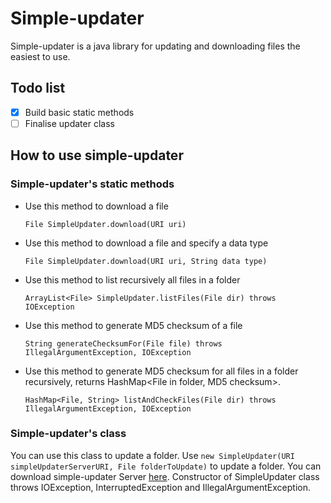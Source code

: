 # Simple-updater

Simple-updater is a java library for updating and downloading files the easiest to use.

## Todo list

- [x] Build basic static methods
- [ ] Finalise updater class
## How to use simple-updater
### Simple-updater's static methods

- Use this method to download a file
  ```
  File SimpleUpdater.download(URI uri)
  ```
- Use this method to download a file and specify a data type
  ```
  File SimpleUpdater.download(URI uri, String data type)
  ```
- Use this method to list recursively all files in a folder
  ```
  ArrayList<File> SimpleUpdater.listFiles(File dir) throws IOException
  ```
- Use this method to generate MD5 checksum of a file
  ```
  String generateChecksumFor(File file) throws IllegalArgumentException, IOException
  ```
- Use this method to generate MD5 checksum for all files in a folder recursively,
  returns HashMap<File in folder, MD5 checksum>.
  ```
  HashMap<File, String> listAndCheckFiles(File dir) throws IllegalArgumentException, IOException 
  ```
### Simple-updater's class

You can use this class to update a folder. Use ``` new SimpleUpdater(URI simpleUpdaterServerURI, File folderToUpdate) ``` to update a folder. You can download simple-updater Server [here](https://github.com/IGOLTA/simple-updater-Server). Constructor of SimpleUpdater class throws IOException, InterruptedException and IllegalArgumentException.
